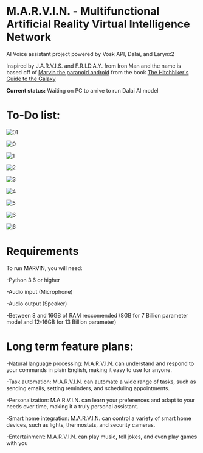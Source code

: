 # M.A.R.V.I.N. - Multifunctional Artificial Reality Virtual Intelligence Network

AI Voice assistant project powered by Vosk API, Dalai, and Larynx2


Inspired by J.A.R.V.I.S. and F.R.I.D.A.Y. from Iron Man and the name is based off of [Marvin the paranoid android](https://en.wikipedia.org/wiki/Marvin_the_Paranoid_Android) from the book [The Hitchhiker's Guide to the Galaxy](https://en.wikipedia.org/wiki/The_Hitchhiker%27s_Guide_to_the_Galaxy)

**Current status:** Waiting on PC to arrive to run Dalai AI model


# To-Do list:

![01](https://img.shields.io/badge/Complete%20ToDo%20List-Complete-brightgreen)

![0](https://img.shields.io/badge/Rethink%20Name-Complete-brightgreen)

![1](https://img.shields.io/badge/Deploy%20Vosk-Incomplete-red)

![2](https://img.shields.io/badge/Integrate%20Vosk-Incomplete-red)

![3](https://img.shields.io/badge/Deploy%20Dalai-Incomplete-red)

![4](https://img.shields.io/badge/Integrate%20Dalai-Incomplete-red)

![5](https://img.shields.io/badge/Deploy%20Larynx2-Incomplete-red)

![6](https://img.shields.io/badge/Integrate%20Larynx2-Incomplete-red)

![6](https://img.shields.io/badge/Add%20more%20functionality-Incomplete-red)

# Requirements

To run MARVIN, you will need:

-Python 3.6 or higher

-Audio input (Microphone)

-Audio output (Speaker)

-Between 8 and 16GB of RAM reccomended (8GB for 7 Billion parameter model and 12-16GB for 13 Billion parameter) 


# Long term feature plans:


-Natural language processing: M.A.R.V.I.N. can understand and respond to your commands in plain English, making it easy to use for anyone.

-Task automation: M.A.R.V.I.N. can automate a wide range of tasks, such as sending emails, setting reminders, and scheduling appointments.

-Personalization: M.A.R.V.I.N. can learn your preferences and adapt to your needs over time, making it a truly personal assistant.

-Smart home integration: M.A.R.V.I.N. can control a variety of smart home devices, such as lights, thermostats, and security cameras.

-Entertainment: M.A.R.V.I.N. can play music, tell jokes, and even play games with you
